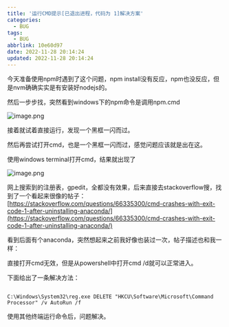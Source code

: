 ```yaml
---
title: '运行CMD提示[已退出进程，代码为 1]解决方案'
categories:
  - BUG
tags:
  - BUG
abbrlink: 10e60d97
date: 2022-11-28 20:14:24
updated: 2022-11-28 20:14:24
---
```


今天准备使用npm时遇到了这个问题，npm install没有反应，npm也没反应，但是nvm确确实实是有安装好nodejs的。

然后一步步找，突然看到windows下的npm命令是调用npm.cmd

![image.png](https://cdn.nlark.com/yuque/0/2021/png/2658344/1622081898067-f4afff9f-cbdd-4099-8f5a-52377ffc6fd1.png#align=left&display=inline&height=100&margin=%5Bobject%20Object%5D&name=image.png&originHeight=200&originWidth=559&size=17226&status=done&style=none&width=279.5)

接着就试着直接运行，发现一个黑框一闪而过。

然后再尝试打开cmd，也是一个黑框一闪而过，感觉问题应该就是出在这。

使用windows terminal打开cmd，结果就出现了

![image.png](https://cdn.nlark.com/yuque/0/2021/png/2658344/1622082027615-7a316adb-8f69-4aa8-9f7c-21c68a935138.png#align=left&display=inline&height=108&margin=%5Bobject%20Object%5D&name=image.png&originHeight=216&originWidth=754&size=13853&status=done&style=none&width=377)

网上搜索到的注册表，gpedit，全都没有效果，后来直接去stackoverflow搜，找到了一个看起来很像的帖子：[https://stackoverflow.com/questions/66335300/cmd-crashes-with-exit-code-1-after-uninstalling-anaconda/](https://stackoverflow.com/questions/66335300/cmd-crashes-with-exit-code-1-after-uninstalling-anaconda/)

看到后面有个anaconda，突然想起来之前我好像也装过一次，帖子描述也和我一样：

直接打开cmd无效，但是从powershell中打开cmd /d就可以正常进入。

下面给出了一条解决方法：

```

C:\Windows\System32\reg.exe DELETE "HKCU\Software\Microsoft\Command Processor" /v AutoRun /f

```

使用其他终端运行命令后，问题解决。